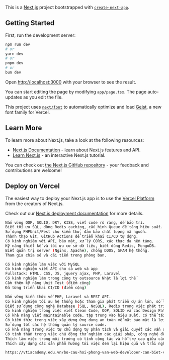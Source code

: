 This is a [Next.js](https://nextjs.org) project bootstrapped with [`create-next-app`](https://nextjs.org/docs/app/api-reference/cli/create-next-app).

## Getting Started

First, run the development server:

```bash
npm run dev
# or
yarn dev
# or
pnpm dev
# or
bun dev
```

Open [http://localhost:3000](http://localhost:3000) with your browser to see the result.

You can start editing the page by modifying `app/page.tsx`. The page auto-updates as you edit the file.

This project uses [`next/font`](https://nextjs.org/docs/app/building-your-application/optimizing/fonts) to automatically optimize and load [Geist](https://vercel.com/font), a new font family for Vercel.

## Learn More

To learn more about Next.js, take a look at the following resources:

- [Next.js Documentation](https://nextjs.org/docs) - learn about Next.js features and API.
- [Learn Next.js](https://nextjs.org/learn) - an interactive Next.js tutorial.

You can check out [the Next.js GitHub repository](https://github.com/vercel/next.js) - your feedback and contributions are welcome!

## Deploy on Vercel

The easiest way to deploy your Next.js app is to use the [Vercel Platform](https://vercel.com/new?utm_medium=default-template&filter=next.js&utm_source=create-next-app&utm_campaign=create-next-app-readme) from the creators of Next.js.

Check out our [Next.js deployment documentation](https://nextjs.org/docs/app/building-your-application/deploying) for more details.

```sh
Nắm vững OOP, SOLID, DRY, KISS, viết code rõ ràng, dễ bảo trì.
Biết tối ưu SQL, dùng Redis caching, cấu hình Queue để tăng hiệu suất.
Sử dụng PHPUnit/Pest cho kiểm thử, đảm bảo chất lượng mã nguồn.
Thành thạo Git, GitHub Actions để triển khai CI/CD tự động.
Có kinh nghiệm với API, bảo mật, xử lý CORS, xác thực đa nền tảng.
Kỹ năng thiết kế và tối ưu cơ sở dữ liệu, biết dùng Redis, MongoDB.
Biết quản trị server (Nginx, Apache), chống DDOS, SPAM hệ thống.
Tham gia chia sẻ và cải tiến trong phòng ban.

Có kinh nghiệm làm việc với MySQL
Có kinh nghiệm viết API cho cả web và app
Fullstack: HTML, CSS, JS, jquery ajax, PHP, Laravel
Có kinh nghiệm làm trong công ty outsource Nhật là lợi thế
Cần thêm kỹ năng Unit Test (điểm cộng)
Đã từng triển khai CI/CD (điểm cộng)

Nắm vững kiến thức về PHP, Laravel và REST API.
Có kinh nghiệm tối ưu hệ thống hoặc tham gia phát triển dự án lớn, số lượng người dùng đáng kể.
Biết sử dụng công nghệ Database (SQL, NoSQL), Redis trong việc phát triển phần mềm.
Có kinh nghiệm trong việc viết Clean Code, OOP, SOLID và các Design Pattern thông dụng.
Có khả năng viết maintainable code, tập trung vào hiệu suất, có thể tái sử dụng và dễ hiểu, có thể test được qua Unit Test.
Có kiến thức trong việc xây dựng ứng dụng an toàn về mặt bảo mật là lợi thế.
Sử dụng tốt các hệ thống quản lý source code.
Có khả năng trong việc tự chủ động tự phân tích và giải quyết các vấn đề trong công việc tốt.
Có tinh thần trong việc chủ động thử nghiệm các giải pháp, công nghệ để giải quyết các bài toán trong dự án.
Thích làm việc trong môi trường có tính cộng tác và hỗ trợ cao giữa các thành viên trong team. Có kinh nghiệm trong việc trong môi trường làm việc Agile (SCRUM framework) là lợi thế.
Thích xây dựng các sản phẩm hướng tới việc đem lại hiệu quả và trải nghiệm tốt cho người dùng.

https://vtiacademy.edu.vn/bo-cau-hoi-phong-van-web-developer-can-biet-va-cach-tra-loi.html
```
